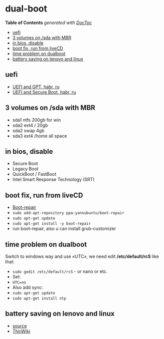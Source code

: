 # dual-boot

<!-- START doctoc generated TOC please keep comment here to allow auto update -->
<!-- DON'T EDIT THIS SECTION, INSTEAD RE-RUN doctoc TO UPDATE -->
**Table of Contents**  *generated with [DocToc](https://github.com/thlorenz/doctoc)*

- [uefi](#uefi)
- [3 volumes on /sda with MBR](#3-volumes-on-sda-with-mbr)
- [in bios, disable](#in-bios-disable)
- [boot fix, run from liveCD](#boot-fix-run-from-livecd)
- [time problem on dualboot](#time-problem-on-dualboot)
- [battery saving on lenovo and linux](#battery-saving-on-lenovo-and-linux)

<!-- END doctoc generated TOC please keep comment here to allow auto update -->

## uefi

- [UEFI and GPT, habr, ru](https://habrahabr.ru/post/259283/)
- [UEFI and Secure Boot, habr, ru](https://habrahabr.ru/post/185492/)

## 3 volumes on /sda with MBR

- sda1 ntfs 200gb for win
- sda2 ext4 / 20gb
- sda2 swap 4gb
- sda3 ext4 /home all space

## in bios, disable

- Secure Boot
- Legacy Boot
- QuickBoot / FastBoot
- Intel Smart Response Technology (SRT)

## boot fix, run from liveCD

- [Boot-repair](https://help.ubuntu.com/community/Boot-Repair)
- `sudo add-apt-repository ppa:yannubuntu/boot-repair`
- `sudo apt-get update`
- `sudo apt-get install -y boot-repair`
- run boot-repair, also u can install grub-customizer

## time problem on dualboot

Switch to windows way and use «UTC», we need edit **/etc/default/rcS** like that:

- `sudo gedit /etc/default/rcS` - or nano or etc.
- Set:
- `UTC=no`
- Also add sync:
- `sudo apt-get update`
- `sudo apt-get install ntp`

## battery saving on lenovo and linux

- [source](https://askubuntu.com/questions/34452/how-can-i-limit-battery-charging-to-80-capacity)
- [ThinWiki](http://www.thinkwiki.org/wiki/Tp_smapi)
